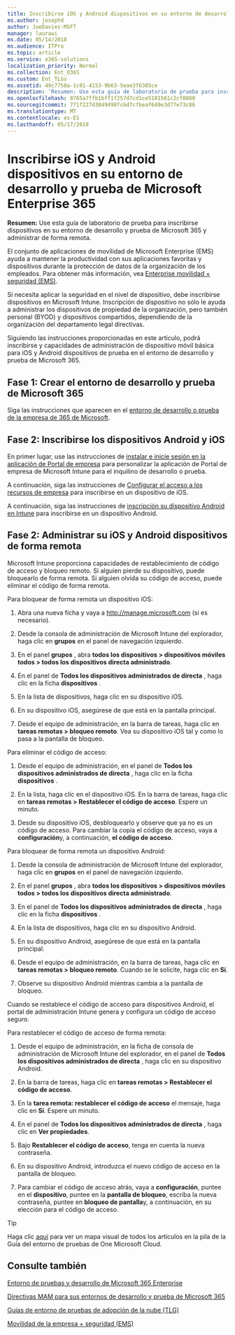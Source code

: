 ```yaml
---
title: Inscribirse iOS y Android dispositivos en su entorno de desarrollo y prueba de Microsoft Enterprise 365
ms.author: josephd
author: JoeDavies-MSFT
manager: laurawi
ms.date: 05/14/2018
ms.audience: ITPro
ms.topic: article
ms.service: o365-solutions
localization_priority: Normal
ms.collection: Ent_O365
ms.custom: Ent_TLGs
ms.assetid: 49c7758a-1c01-4153-9b63-5eae3f6305ce
description: 'Resumen: Use esta guía de laboratorio de prueba para inscribirse dispositivos en su entorno de desarrollo y prueba de Microsoft 365 y administrar de forma remota.'
ms.openlocfilehash: 8765a7ffb1bff1f257d7cd1ce5181561c2cf0080
ms.sourcegitcommit: 771f227d3049498fcbd7cfbeaf649e3d77e73c86
ms.translationtype: MT
ms.contentlocale: es-ES
ms.lasthandoff: 05/17/2018
---
```

# <a name="enroll-ios-and-android-devices-in-your-microsoft-enterprise-365-devtest-environment"></a>Inscribirse iOS y Android dispositivos en su entorno de desarrollo y prueba de Microsoft Enterprise 365

 **Resumen:** Use esta guía de laboratorio de prueba para inscribirse dispositivos en su entorno de desarrollo y prueba de Microsoft 365 y administrar de forma remota.
  
El conjunto de aplicaciones de movilidad de Microsoft Enterprise (EMS) ayuda a mantener la productividad con sus aplicaciones favoritas y dispositivos durante la protección de datos de la organización de los empleados. Para obtener más información, vea [Enterprise movilidad + seguridad (EMS)](https://www.microsoft.com/cloud-platform/enterprise-mobility-security).
  
Si necesita aplicar la seguridad en el nivel de dispositivo, debe inscribirse dispositivos en Microsoft Intune. Inscripción de dispositivo no sólo le ayuda a administrar los dispositivos de propiedad de la organización, pero también personal (BYOD) y dispositivos compartidos, dependiendo de la organización del departamento legal directivas.
  
Siguiendo las instrucciones proporcionadas en este artículo, podrá inscribirse y capacidades de administración de dispositivo móvil básica para iOS y Android dispositivos de prueba en el entorno de desarrollo y prueba de Microsoft 365.
  
## <a name="phase-1-create-your-microsoft-365-devtest-environment"></a>Fase 1: Crear el entorno de desarrollo y prueba de Microsoft 365

Siga las instrucciones que aparecen en el [entorno de desarrollo o prueba de la empresa de 365 de Microsoft](the-microsoft-365-enterprise-dev-test-environment.md).
  
## <a name="phase-2-enroll-your-ios-and-android-devices"></a>Fase 2: Inscribirse los dispositivos Android y iOS

En primer lugar, use las instrucciones de [instalar e inicie sesión en la aplicación de Portal de empresa](https://docs.microsoft.com/intune-user-help/install-and-sign-in-to-the-intune-company-portal-app-ios) para personalizar la aplicación de Portal de empresa de Microsoft Intune para el inquilino de desarrollo o prueba.

A continuación, siga las instrucciones de [Configurar el acceso a los recursos de empresa](https://docs.microsoft.com/intune-user-help/enroll-your-device-in-intune-ios) para inscribirse en un dispositivo de iOS.

A continuación, siga las instrucciones de [inscripción su dispositivo Android en Intune](https://docs.microsoft.com/intune-user-help/enroll-your-device-in-intune-android) para inscribirse en un dispositivo Android.

## <a name="phase-2-manage-your-ios-and-android-devices-remotely"></a>Fase 2: Administrar su iOS y Android dispositivos de forma remota

Microsoft Intune proporciona capacidades de restablecimiento de código de acceso y bloqueo remoto. Si alguien pierde su dispositivo, puede bloquearlo de forma remota. Si alguien olvida su código de acceso, puede eliminar el código de forma remota.
  
Para bloquear de forma remota un dispositivo iOS:
  
1.  Abra una nueva ficha y vaya a http://manage.microsoft.com (si es necesario). 

2.  Desde la consola de administración de Microsoft Intune del explorador, haga clic en **grupos** en el panel de navegación izquierdo.

3. En el panel **grupos** , abra **todos los dispositivos > dispositivos móviles todos > todos los dispositivos directa administrado**.
    
4. En el panel de **Todos los dispositivos administrados de directa** , haga clic en la ficha **dispositivos** .
    
5. En la lista de dispositivos, haga clic en su dispositivo iOS.  
    
6. En su dispositivo iOS, asegúrese de que está en la pantalla principal.  
    
7. Desde el equipo de administración, en la barra de tareas, haga clic en **tareas remotas > bloqueo remoto**. Vea su dispositivo iOS tal y como lo pasa a la pantalla de bloqueo.
    
Para eliminar el código de acceso:
  
1. Desde el equipo de administración, en el panel de **Todos los dispositivos administrados de directa** , haga clic en la ficha **dispositivos** .
    
2. En la lista, haga clic en el dispositivo iOS. En la barra de tareas, haga clic en **tareas remotas > Restablecer el código de acceso**. Espere un minuto.
    
3. Desde su dispositivo iOS, desbloquearlo y observe que ya no es un código de acceso. Para cambiar la copia el código de acceso, vaya a **configuración**y, a continuación, **el código de acceso**.
    
Para bloquear de forma remota un dispositivo Android:
  
1. Desde la consola de administración de Microsoft Intune del explorador, haga clic en **grupos** en el panel de navegación izquierdo.
    
2. En el panel **grupos** , abra **todos los dispositivos > dispositivos móviles todos > todos los dispositivos directa administrado**.
    
3. En el panel de **Todos los dispositivos administrados de directa** , haga clic en la ficha **dispositivos** .
    
4. En la lista de dispositivos, haga clic en su dispositivo Android.  
    
5. En su dispositivo Android, asegúrese de que está en la pantalla principal.  
    
6. Desde el equipo de administración, en la barra de tareas, haga clic en **tareas remotas > bloqueo remoto**. Cuando se le solicite, haga clic en **Sí**.
    
7. Observe su dispositivo Android mientras cambia a la pantalla de bloqueo.
    
Cuando se restablece el código de acceso para dispositivos Android, el portal de administración Intune genera y configura un código de acceso seguro.
  
Para restablecer el código de acceso de forma remota:
  
1. Desde el equipo de administración, en la ficha de consola de administración de Microsoft Intune del explorador, en el panel de **Todos los dispositivos administrados de directa** , haga clic en su dispositivo Android.
    
2. En la barra de tareas, haga clic en **tareas remotas > Restablecer el código de acceso**.
    
3. En la **tarea remota: restablecer el código de acceso** el mensaje, haga clic en **Sí**. Espere un minuto.
    
4. En el panel de **Todos los dispositivos administrados de directa** , haga clic en **Ver propiedades**.
    
5. Bajo **Restablecer el código de acceso**, tenga en cuenta la nueva contraseña.
    
6. En su dispositivo Android, introduzca el nuevo código de acceso en la pantalla de bloqueo.  
    
7. Para cambiar el código de acceso atrás, vaya a **configuración**, puntee en el **dispositivo**, puntee en la **pantalla de bloqueo**, escriba la nueva contraseña, puntee en **bloqueo de pantalla**y, a continuación, en su elección para el código de acceso.
    

> [!TIP]
> Haga clic [aquí](http://aka.ms/catlgstack) para ver un mapa visual de todos los artículos en la pila de la Guía del entorno de pruebas de One Microsoft Cloud.
  
## <a name="see-also"></a>Consulte también

[Entorno de pruebas y desarrollo de Microsoft 365 Enterprise](the-microsoft-365-enterprise-dev-test-environment.md)
  
[Directivas MAM para sus entornos de desarrollo y prueba de Microsoft 365](mam-policies-for-your-microsoft-365-enterprise-dev-test-environment.md)
  
[Guías de entorno de pruebas de adopción de la nube (TLG)](cloud-adoption-test-lab-guides-tlgs.md)

[Movilidad de la empresa + seguridad (EMS)](https://www.microsoft.com/cloud-platform/enterprise-mobility-security)


